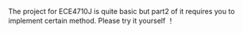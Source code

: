 The project for ECE4710J is quite basic but part2 of it requires you to implement certain method.
Please try it yourself ！

